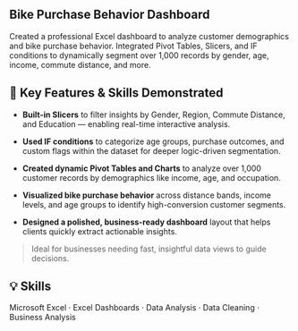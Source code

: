 ## Bike Purchase Behavior Dashboard

Created a professional Excel dashboard to analyze customer demographics and bike purchase behavior. Integrated Pivot Tables, Slicers, and IF conditions to dynamically segment over 1,000 records by gender, age, income, commute distance, and more.

## 🔑 Key Features & Skills Demonstrated

- **Built-in Slicers** to filter insights by Gender, Region, Commute Distance, and Education — enabling real-time interactive analysis.

- **Used IF conditions** to categorize age groups, purchase outcomes, and custom flags within the dataset for deeper logic-driven segmentation.

- **Created dynamic Pivot Tables and Charts** to analyze over 1,000 customer records by demographics like income, age, and occupation.

- **Visualized bike purchase behavior** across distance bands, income levels, and age groups to identify high-conversion customer segments.

- **Designed a polished, business-ready dashboard** layout that helps clients quickly extract actionable insights.

  

> Ideal for businesses needing fast, insightful data views to guide decisions.

## 💡 Skills

Microsoft Excel · Excel Dashboards · Data Analysis · Data Cleaning · Business Analysis

